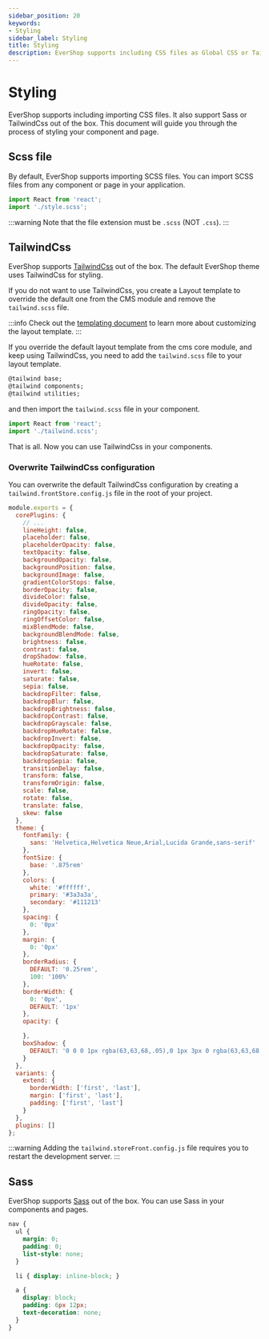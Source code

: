 ```yaml
---
sidebar_position: 20
keywords:
- Styling
sidebar_label: Styling
title: Styling
description: EverShop supports including CSS files as Global CSS or TailwindCss. This document will guide you through the process of styling your component and page.
---
```


# Styling

EverShop supports including importing CSS files. It also support Sass or TailwindCss out of the box. This document will guide you through the process of styling your component and page.

## Scss file

By default, EverShop supports importing SCSS files. You can import SCSS files from any component or page in your application.

```js
import React from 'react';
import './style.scss';
```

:::warning
Note that the file extension must be `.scss` (NOT `.css`).
:::

## TailwindCss

EverShop supports [TailwindCss](https://tailwindcss.com/) out of the box. The default EverShop theme uses TailwindCss for styling. 

If you do not want to use TailwindCss, you create a Layout template to override the default one from the CMS module and remove the `tailwind.scss` file.

:::info
Check out the [templating document](./templating) to learn more about customizing the layout template.
:::

If you override the default layout template from the cms core module, and keep using TailwindCss, you need to add the `tailwind.scss` file to your layout template.

```html title="tailwind.scss"
@tailwind base;
@tailwind components;
@tailwind utilities;
```

and then import the `tailwind.scss` file in your component.

```js title="<yourtheme>/pages/all/Layout.js"
import React from 'react';
import './tailwind.scss';
```

That is all. Now you can use TailwindCss in your components.

### Overwrite TailwindCss configuration

You can overwrite the default TailwindCss configuration by creating a `tailwind.frontStore.config.js` file in the root of your project.

```js title="tailwind.frontStore.config.js"
module.exports = {
  corePlugins: {
    // ...
    lineHeight: false,
    placeholder: false,
    placeholderOpacity: false,
    textOpacity: false,
    backgroundOpacity: false,
    backgroundPosition: false,
    backgroundImage: false,
    gradientColorStops: false,
    borderOpacity: false,
    divideColor: false,
    divideOpacity: false,
    ringOpacity: false,
    ringOffsetColor: false,
    mixBlendMode: false,
    backgroundBlendMode: false,
    brightness: false,
    contrast: false,
    dropShadow: false,
    hueRotate: false,
    invert: false,
    saturate: false,
    sepia: false,
    backdropFilter: false,
    backdropBlur: false,
    backdropBrightness: false,
    backdropContrast: false,
    backdropGrayscale: false,
    backdropHueRotate: false,
    backdropInvert: false,
    backdropOpacity: false,
    backdropSaturate: false,
    backdropSepia: false,
    transitionDelay: false,
    transform: false,
    transformOrigin: false,
    scale: false,
    rotate: false,
    translate: false,
    skew: false
  },
  theme: {
    fontFamily: {
      sans: 'Helvetica,Helvetica Neue,Arial,Lucida Grande,sans-serif'
    },
    fontSize: {
      base: '.875rem'
    },
    colors: {
      white: '#ffffff',
      primary: '#3a3a3a',
      secondary: '#111213'
    },
    spacing: {
      0: '0px'
    },
    margin: {
      0: '0px'
    },
    borderRadius: {
      DEFAULT: '0.25rem',
      100: '100%'
    },
    borderWidth: {
      0: '0px',
      DEFAULT: '1px'
    },
    opacity: {

    },
    boxShadow: {
      DEFAULT: '0 0 0 1px rgba(63,63,68,.05),0 1px 3px 0 rgba(63,63,68,.15)'
    }
  },
  variants: {
    extend: {
      borderWidth: ['first', 'last'],
      margin: ['first', 'last'],
      padding: ['first', 'last']
    }
  },
  plugins: []
};
```

:::warning
Adding the `tailwind.storeFront.config.js` file requires you to restart the development server.
:::

## Sass

EverShop supports [Sass](https://sass-lang.com/) out of the box. You can use Sass in your components and pages.

```css
nav {
  ul {
    margin: 0;
    padding: 0;
    list-style: none;
  }

  li { display: inline-block; }

  a {
    display: block;
    padding: 6px 12px;
    text-decoration: none;
  }
}
```